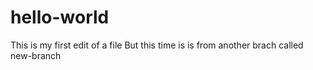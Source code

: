 # hello-world
This is my first edit of a file
But this time is is from another brach called new-branch
